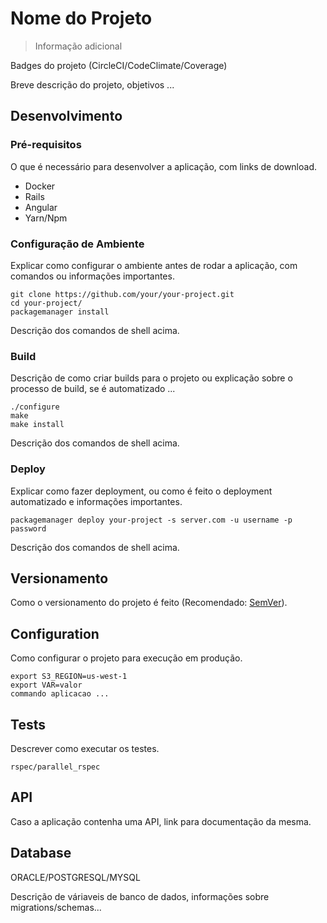 # Nome do Projeto
> Informação adicional

Badges do projeto (CircleCI/CodeClimate/Coverage)

Breve descrição do projeto, objetivos ...

## Desenvolvimento

### Pré-requisitos
O que é necessário para desenvolver a aplicação, com links de download.

- Docker
- Rails
- Angular
- Yarn/Npm

### Configuração de Ambiente

Explicar como configurar o ambiente antes de rodar a aplicação, com comandos ou informações importantes.

```shell
git clone https://github.com/your/your-project.git
cd your-project/
packagemanager install
```

Descrição dos comandos de shell acima.

### Build

Descrição de como criar builds para o projeto ou explicação sobre o processo de build, se é automatizado ...

```shell
./configure
make
make install
```

Descrição dos comandos de shell acima.

### Deploy

Explicar como fazer deployment, ou como é feito o deployment automatizado e informações importantes.

```shell
packagemanager deploy your-project -s server.com -u username -p password
```

Descrição dos comandos de shell acima.

## Versionamento

Como o versionamento do projeto é feito (Recomendado: [SemVer](http://semver.org/)).

## Configuration

Como configurar o projeto para execução em produção.

```shell
export S3_REGION=us-west-1
export VAR=valor
commando aplicacao ...
```

## Tests

Descrever como executar os testes.

```shell
rspec/parallel_rspec
```

## API

Caso a aplicação contenha uma API, link para documentação da mesma.

## Database

ORACLE/POSTGRESQL/MYSQL

Descrição de váriaveis de banco de dados, informações sobre migrations/schemas...
